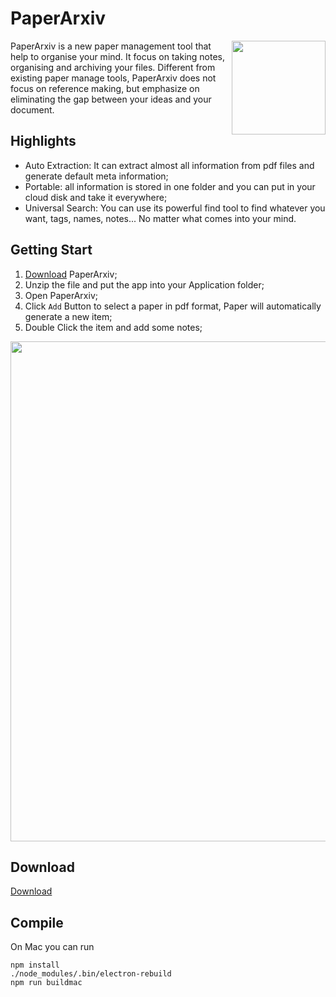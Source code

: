 

# PaperArxiv

<img src="https://user-images.githubusercontent.com/1419566/42982474-04dc27b8-8c14-11e8-8a07-a15e6007c6a8.png" align="right" width="150">

PaperArxiv is a new paper management tool that help to organise your mind. It focus on taking notes, organising and archiving your files. Different from existing paper manage tools, PaperArxiv does not focus on reference making, but emphasize on eliminating the gap between your ideas and your document.

## Highlights

- Auto Extraction: It can extract almost all information from pdf files and generate default meta information;
- Portable: all information is stored in one folder and you can put in your cloud disk and take it everywhere;
- Universal Search: You can use its powerful find tool to find whatever you want, tags, names, notes... No matter what comes into your mind.

## Getting Start
1. [Download](https://github.com/fuzihaofzh/PaperArxiv/releases) PaperArxiv;
2. Unzip the file and put the app into your Application folder;
3. Open PaperArxiv;
4. Click `Add` Button to select a paper in pdf format, Paper will automatically generate a new item;
5. Double Click the item and add some notes;


<p align="center">
  <img src="https://user-images.githubusercontent.com/1419566/147577471-e6e38a35-81ed-47f7-ab39-69fcc617e0bc.png" width="800">
</p>

## Download
[Download](https://github.com/fuzihaofzh/PaperArxiv/releases)

## Compile
On Mac you can run
```
npm install
./node_modules/.bin/electron-rebuild
npm run buildmac
```
